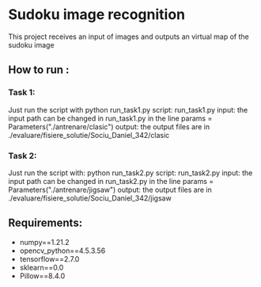 # Sudoku image recognition

This project receives an input of images and outputs an virtual map of the sudoku image

## How to run :

### Task 1:

Just run the script with python run_task1.py
script: run_task1.py
input: the input path can be changed in run_task1.py in the line params = Parameters("./antrenare/clasic")
output: the output files are in ./evaluare/fisiere_solutie/Sociu_Daniel_342/clasic

### Task 2:

Just run the script with: python run_task2.py
script: run_task2.py
input: the input path can be changed in run_task2.py in the line params = Parameters("./antrenare/jigsaw")
output: the output files are in ./evaluare/fisiere_solutie/Sociu_Daniel_342/jigsaw

## Requirements:

* numpy==1.21.2
* opencv_python==4.5.3.56
* tensorflow==2.7.0
* sklearn==0.0
* Pillow==8.4.0

